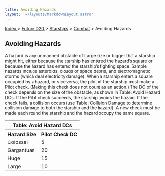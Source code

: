 ```yaml
---
title: Avoiding Hazards
layout: '~/layouts/MarkdownLayout.astro'
---
```


[ Index ](/) > [ Future D20 ](/future.d20.srd) > [Starships](/future.d20.srd/starships) > [Combat](/future.d20.srd/starships/combat) > Avoiding Hazards

## Avoiding Hazards

A hazard is any unmanned obstacle of Large size or bigger that a starship
might hit, either because the starship has entered the hazard’s square or
because the hazard has entered the starship’s fighting space. Sample hazards
include asteroids, clouds of space debris, and electromagnetic storms (which
deal electricity damage). When a starship enters a square occupied by a
hazard, or vice versa, the pilot of the starship must make a Pilot check.
(Making this check does not count as an action.) The DC of the check depends
on the size of the obstacle, as shown in Table: Avoid Hazard DCs. If the Pilot
check succeeds, the starship avoids the hazard. If the check fails, a
collision occurs (use Table: Collision Damage to determine collision damage to
both the starship and the hazard). A new check must be made each round the
starship and the hazard occupy the same square.


<table> <tr><th colspan="2">Table: Avoid Hazard DCs</th></tr> <tr><th>Hazard Size</th><th>Pilot Check DC</th></tr> <tr><td>Colossal</td><td>5</td></tr> <tr class="shaded"><td>Gargantuan</td><td>20</td></tr> <tr><td>Huge</td><td>15</td></tr> <tr class="shaded"><td>Large</td><td>10</td></tr> </table>



